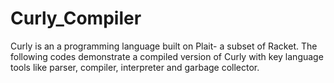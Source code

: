 # Curly_Compiler

Curly is an a programming language built on Plait- a subset of Racket. The following codes demonstrate a compiled version of Curly with key language tools like parser, compiler, interpreter and garbage collector.
